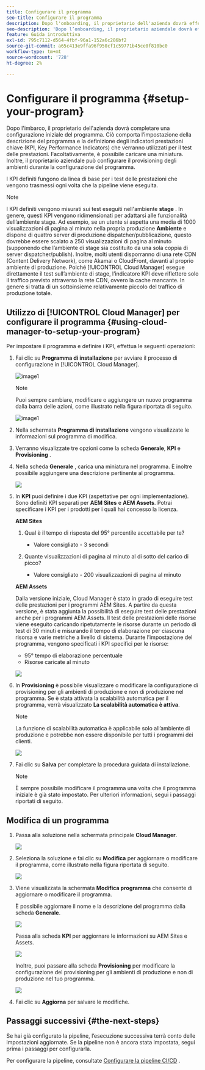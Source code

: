 ```yaml
---
title: Configurare il programma
seo-title: Configurare il programma
description: Dopo l'onboarding, il proprietario dell'azienda dovrà effettuare una configurazione iniziale del programma.
seo-description: 'Dopo l’onboarding, il proprietario aziendale dovrà effettuare una configurazione iniziale di Adobe AEM Cloud Manager. Ciò comporta l’impostazione della descrizione del programma e la definizione dei KPI che verranno utilizzati per il test delle prestazioni. '
feature: Guida introduttiva
exl-id: 795c7112-d564-4fbf-96a1-152a6c286bf2
source-git-commit: a65c413e9ffa96f950cf1c59771b45ce0f810bc0
workflow-type: tm+mt
source-wordcount: '728'
ht-degree: 2%

---
```


# Configurare il programma {#setup-your-program}

Dopo l&#39;imbarco, il proprietario dell&#39;azienda dovrà completare una configurazione iniziale del programma. Ciò comporta l’impostazione della descrizione del programma e la definizione degli indicatori prestazioni chiave (KPI, Key Performance Indicators) che verranno utilizzati per il test delle prestazioni. Facoltativamente, è possibile caricare una miniatura. Inoltre, il proprietario aziendale può configurare il provisioning degli ambienti durante la configurazione del programma.

I KPI definiti fungono da linea di base per i test delle prestazioni che vengono trasmessi ogni volta che la pipeline viene eseguita.

>[!NOTE]
>I KPI definiti vengono misurati sui test eseguiti nell&#39;ambiente **stage** . In genere, questi KPI vengono ridimensionati per adattarsi alle funzionalità dell’ambiente stage.
>Ad esempio, se un utente si aspetta una media di 1000 visualizzazioni di pagina al minuto nella propria produzione **Ambiente** e dispone di quattro server di produzione dispatcher/pubblicazione, questo dovrebbe essere scalato a 250 visualizzazioni di pagina al minuto (supponendo che l’ambiente di stage sia costituito da una sola coppia di server dispatcher/publish).
>Inoltre, molti utenti disporranno di una rete CDN (Content Delivery Network), come Akamai o CloudFront, davanti al proprio ambiente di produzione. Poiché [!UICONTROL Cloud Manager] esegue direttamente il test sull’ambiente di stage, l’indicatore KPI deve riflettere solo il traffico previsto attraverso la rete CDN, ovvero la cache mancante. In genere si tratta di un sottoinsieme relativamente piccolo del traffico di produzione totale.

## Utilizzo di [!UICONTROL Cloud Manager] per configurare il programma {#using-cloud-manager-to-setup-your-program}

Per impostare il programma e definire i KPI, effettua le seguenti operazioni:

1. Fai clic su **Programma di installazione** per avviare il processo di configurazione in [!UICONTROL Cloud Manager].

   ![image1](assets/set-up-program/setup1.png)

   >[!NOTE]
   > Puoi sempre cambiare, modificare o aggiungere un nuovo programma dalla barra delle azioni, come illustrato nella figura riportata di seguito.

   ![image1](assets/set-up-program/setup2.png)


1. Nella schermata **Programma di installazione** vengono visualizzate le informazioni sul programma di modifica.

1. Verranno visualizzate tre opzioni come la scheda **Generale**, **KPI** e **Provisioning** .

1. Nella scheda **Generale** , carica una miniatura nel programma. È inoltre possibile aggiungere una descrizione pertinente al programma.

   ![](assets/Setup_Program-General.png)

1. In **KPI** puoi definire i due KPI (aspettative per ogni implementazione). Sono definiti KPI separati per **AEM Sites** e **AEM Assets**. Potrai specificare i KPI per i prodotti per i quali hai concesso la licenza.

   **AEM Sites**

   1. Qual è il tempo di risposta del 95° percentile accettabile per te?

      * Valore consigliato - 3 secondi
   1. Quante visualizzazioni di pagina al minuto al di sotto del carico di picco?

      * Valore consigliato - 200 visualizzazioni di pagina al minuto

   **AEM Assets**

   Dalla versione iniziale, Cloud Manager è stato in grado di eseguire test delle prestazioni per i programmi AEM Sites. A partire da questa versione, è stata aggiunta la possibilità di eseguire test delle prestazioni anche per i programmi AEM Assets. Il test delle prestazioni delle risorse viene eseguito caricando ripetutamente le risorse durante un periodo di test di 30 minuti e misurando il tempo di elaborazione per ciascuna risorsa e varie metriche a livello di sistema.
Durante l’impostazione del programma, vengono specificati i KPI specifici per le risorse:

   * 95° tempo di elaborazione percentuale
   * Risorse caricate al minuto

   ![](assets/Setup_Program-KPIs.png)

1. In **Provisioning** è possibile visualizzare o modificare la configurazione di provisioning per gli ambienti di produzione e non di produzione nel programma. Se è stata attivata la scalabilità automatica per il programma, verrà visualizzato **La scalabilità automatica è attiva**.

   >[!NOTE]
   >La funzione di scalabilità automatica è applicabile solo all’ambiente di produzione e potrebbe non essere disponibile per tutti i programmi dei clienti.

   ![](assets/Setup_Program-Provisioning.png)

1. Fai clic su **Salva** per completare la procedura guidata di installazione.

   >[!NOTE]
   >È sempre possibile modificare il programma una volta che il programma iniziale è già stato impostato. Per ulteriori informazioni, segui i passaggi riportati di seguito.

## Modifica di un programma

1. Passa alla soluzione nella schermata principale **Cloud Manager**.

   ![](assets/SetUpProgram5.png)

1. Seleziona la soluzione e fai clic su **Modifica** per aggiornare o modificare il programma, come illustrato nella figura riportata di seguito.

   ![](assets/set-up-program/edit-program1.png)

1. Viene visualizzata la schermata **Modifica programma** che consente di aggiornare o modificare il programma.

   È possibile aggiornare il nome e la descrizione del programma dalla scheda **Generale**.

   ![](assets/set-up-program/edit-program-general.png)

   Passa alla scheda **KPI** per aggiornare le informazioni su AEM Sites e Assets.

   ![](assets/set-up-program/edit-program-kpi.png)

   Inoltre, puoi passare alla scheda **Provisioning** per modificare la configurazione del provisioning per gli ambienti di produzione e non di produzione nel tuo programma.

   ![](assets/set-up-program/edit-program-provision.png)

1. Fai clic su **Aggiorna** per salvare le modifiche.

## Passaggi successivi {#the-next-steps}

Se hai già configurato la pipeline, l’esecuzione successiva terrà conto delle impostazioni aggiornate. Se la pipeline non è ancora stata impostata, segui prima i passaggi per configurarla.

Per configurare la pipeline, consultate [Configurare la pipeline CI/CD](https://helpx.adobe.com/experience-manager/cloud-manager/using/configuring-pipeline.html) .
